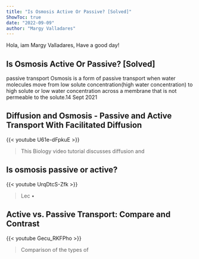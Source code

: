```yaml
---
title: "Is Osmosis Active Or Passive? [Solved]"
ShowToc: true 
date: "2022-09-09"
author: "Margy Valladares" 
---
```


Hola, iam Margy Valladares, Have a good day!
## Is Osmosis Active Or Passive? [Solved]
passive transport Osmosis is a form of passive transport when water molecules move from low solute concentration(high water concentration) to high solute or low water concentration across a membrane that is not permeable to the solute.14 Sept 2021

## Diffusion and Osmosis - Passive and Active Transport With Facilitated Diffusion
{{< youtube U61e-dFpkuE >}}
>This Biology video tutorial discusses diffusion and 

## Is osmosis passive or active?
{{< youtube UrqDtcS-Zfk >}}
>Lec • 

## Active vs. Passive Transport: Compare and Contrast
{{< youtube Gecu_RKFPho >}}
>Comparison of the types of 

